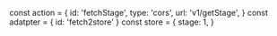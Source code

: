 const action = {
  id: 'fetchStage',
  type: 'cors',
  url: 'v1/getStage',
}
const adatpter = {
  id: 'fetch2store'
}
const store = {
  stage: 1,
}